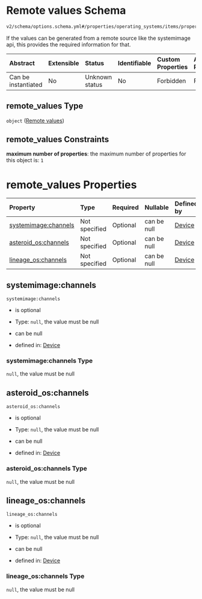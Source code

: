 # Remote values Schema

```txt
v2/schema/options.schema.yml#/properties/operating_systems/items/properties/options/items/properties/remote_values
```

If the values can be generated from a remote source like the systemimage api, this provides the required information for that.

| Abstract            | Extensible | Status         | Identifiable | Custom Properties | Additional Properties | Access Restrictions | Defined In                                                          |
| :------------------ | :--------- | :------------- | :----------- | :---------------- | :-------------------- | :------------------ | :------------------------------------------------------------------ |
| Can be instantiated | No         | Unknown status | No           | Forbidden         | Forbidden             | none                | [device.schema.json*](../device.schema.json "open original schema") |

## remote_values Type

`object` ([Remote values](device-properties-operating-systems-operating-system-properties-options-option-properties-remote-values.md))

## remote_values Constraints

**maximum number of properties**: the maximum number of properties for this object is: `1`

# remote_values Properties

| Property                                     | Type          | Required | Nullable    | Defined by                                                                                                                                                                                                                                                                                               |
| :------------------------------------------- | :------------ | :------- | :---------- | :------------------------------------------------------------------------------------------------------------------------------------------------------------------------------------------------------------------------------------------------------------------------------------------------------- |
| [systemimage:channels](#systemimagechannels) | Not specified | Optional | can be null | [Device](device-properties-operating-systems-operating-system-properties-options-option-properties-remote-values-properties-systemimagechannels.md "v2/schema/options.schema.yml#/properties/operating_systems/items/properties/options/items/properties/remote_values/properties/systemimage:channels") |
| [asteroid_os:channels](#asteroid_oschannels) | Not specified | Optional | can be null | [Device](device-properties-operating-systems-operating-system-properties-options-option-properties-remote-values-properties-asteroid_oschannels.md "v2/schema/options.schema.yml#/properties/operating_systems/items/properties/options/items/properties/remote_values/properties/asteroid_os:channels") |
| [lineage_os:channels](#lineage_oschannels)   | Not specified | Optional | can be null | [Device](device-properties-operating-systems-operating-system-properties-options-option-properties-remote-values-properties-lineage_oschannels.md "v2/schema/options.schema.yml#/properties/operating_systems/items/properties/options/items/properties/remote_values/properties/lineage_os:channels")   |

## systemimage:channels



`systemimage:channels`

*   is optional

*   Type: `null`, the value must be null

*   can be null

*   defined in: [Device](device-properties-operating-systems-operating-system-properties-options-option-properties-remote-values-properties-systemimagechannels.md "v2/schema/options.schema.yml#/properties/operating_systems/items/properties/options/items/properties/remote_values/properties/systemimage:channels")

### systemimage:channels Type

`null`, the value must be null

## asteroid_os:channels



`asteroid_os:channels`

*   is optional

*   Type: `null`, the value must be null

*   can be null

*   defined in: [Device](device-properties-operating-systems-operating-system-properties-options-option-properties-remote-values-properties-asteroid_oschannels.md "v2/schema/options.schema.yml#/properties/operating_systems/items/properties/options/items/properties/remote_values/properties/asteroid_os:channels")

### asteroid_os:channels Type

`null`, the value must be null

## lineage_os:channels



`lineage_os:channels`

*   is optional

*   Type: `null`, the value must be null

*   can be null

*   defined in: [Device](device-properties-operating-systems-operating-system-properties-options-option-properties-remote-values-properties-lineage_oschannels.md "v2/schema/options.schema.yml#/properties/operating_systems/items/properties/options/items/properties/remote_values/properties/lineage_os:channels")

### lineage_os:channels Type

`null`, the value must be null
